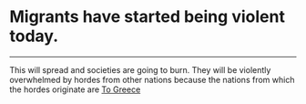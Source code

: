 # Migrants have started being violent today. #
---
 This will spread and societies are going to burn. They will be violently overwhelmed by hordes from other nations because the nations from which the hordes originate are
[To Greece](http://www.breitbart.com/london/2015/09/08/greek-islands-turned-into-a-war-zone-by-migrants-supposedly-fleeing-war/)

